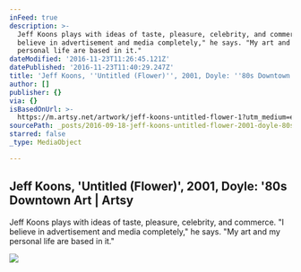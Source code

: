 ```yaml
---
inFeed: true
description: >-
  Jeff Koons plays with ideas of taste, pleasure, celebrity, and commerce. "I
  believe in advertisement and media completely," he says. "My art and my
  personal life are based in it."
dateModified: '2016-11-23T11:26:45.121Z'
datePublished: '2016-11-23T11:40:29.247Z'
title: 'Jeff Koons, ''Untitled (Flower)'', 2001, Doyle: ''80s Downtown Art | Artsy'
author: []
publisher: {}
via: {}
isBasedOnUrl: >-
  https://m.artsy.net/artwork/jeff-koons-untitled-flower-1?utm_medium=email&utm_campaign=7645386-Auction-09-17-16&utm_source=sailthru&utm_term=Newsletter
sourcePath: _posts/2016-09-18-jeff-koons-untitled-flower-2001-doyle-80s-downtown.md
starred: false
_type: MediaObject

---
```

<article style=""><h1>Jeff Koons, 'Untitled (Flower)', 2001, Doyle: '80s Downtown Art | Artsy</h1><p>Jeff Koons plays with ideas of taste, pleasure, celebrity, and commerce. "I believe in advertisement and media completely," he says. "My art and my personal life are based in it."</p><img src="https://d32dm0rphc51dk.cloudfront.net/PhqwQatosTWU1hAjLKb1jQ/normalized.jpg" /></article>